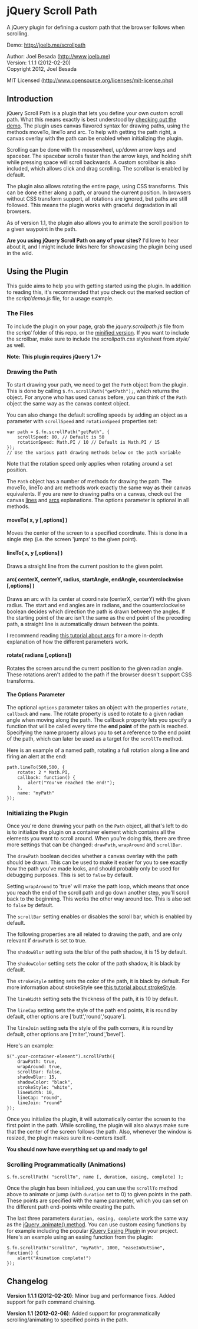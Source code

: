 jQuery Scroll Path
==================
A jQuery plugin for defining a custom path that the browser
follows when scrolling.

Demo: http://joelb.me/scrollpath

Author: Joel Besada (http://www.joelb.me)  
Version: 1.1.1 (2012-02-20)   
Copyright 2012, Joel Besada   

MIT Licensed (http://www.opensource.org/licenses/mit-license.php)

Introduction
---------------
jQuery Scroll Path is a plugin that lets you define your own custom scroll path. What this means exactly is best understood by [checking out the demo](http://joelb.me/scrollpath). The plugin uses canvas flavored syntax for drawing paths, using the methods moveTo, lineTo and arc. To help with getting the path right, a canvas overlay with the path can be enabled when initializing the plugin.

Scrolling can be done with the mousewheel, up/down arrow keys and spacebar. The spacebar scrolls faster than the arrow keys, and holding shift while pressing space will scroll backwards. A custom scrollbar is also included, which allows click and drag scrolling. The scrollbar is enabled by default.

The plugin also allows rotating the entire page, using CSS transforms. This can be done either along a path, or around the current position. In browsers without CSS transform support, all rotations are ignored, but paths are still followed. This means the plugin works with graceful degradation in all browsers.

As of version 1.1, the plugin also allows you to animate the scroll position to a given waypoint in the path.

__Are you using jQuery Scroll Path on any of your sites?__ I'd love to hear about it, and I might include links here for showcasing the plugin being used in the wild.


Using the Plugin
---------------
This guide aims to help you with getting started using the plugin. In addition to reading this, it's recommended that you check out the marked section of the _script/demo.js_ file, for a usage example.
### The Files
To include the plugin on your page, grab the _jquery.scrollpath.js_ file from the _script/_ folder of this repo, or the [minified version](http://joelb.me/scrollpath/jquery.scrollpath.min.js). If you want to include the scrollbar, make sure to include the _scrollpath.css_ stylesheet from _style/_ as well. 

__Note: This plugin requires jQuery 1.7+__

### Drawing the Path
To start drawing your path, we need to get the `Path` object from the plugin. This is done by calling `$.fn.scrollPath("getPath");`, which returns the object. For anyone who has used canvas before, you can think of the `Path` object the same way as the canvas context object. 

You can also change the default scrolling speeds by adding an object as a parameter with `scrollSpeed` and `rotationSpeed` properties set:

	var path = $.fn.scrollPath("getPath", {
		scrollSpeed: 80, // Default is 50
		rotationSpeed: Math.PI / 10 // Default is Math.PI / 15
	});
	// Use the various path drawing methods below on the path variable

Note that the rotation speed only applies when rotating around a set position.

The `Path` object has a number of methods for drawing the path. The moveTo, lineTo and arc methods work exactly the same way as their canvas equivalents. If you are new to drawing paths on a canvas, check out the canvas [lines](http://www.html5canvastutorials.com/tutorials/html5-canvas-lines/) and [arcs](http://www.html5canvastutorials.com/tutorials/html5-canvas-arcs/) explanations. The options parameter is optional in all methods.

#### moveTo( x, y [,options] )
Moves the center of the screen to a specified coordinate. This is done in a single step (i.e. the screen 'jumps' to the given point).

#### lineTo( x, y [,options] )
Draws a straight line from the current position to the given point. 

#### arc( centerX, centerY, radius, startAngle, endAngle, counterclockwise [,options] )
Draws an arc with its center at coordinate (centerX, centerY) with the given radius. The start and end angles are in radians, and the counterclockwise boolean decides which direction the path is drawn between the angles. If the starting point of the arc isn't the same as the end point of the preceding path, a straight line is automatically drawn between the points.

I recommend reading [this tutorial about arcs](http://www.html5canvastutorials.com/tutorials/html5-canvas-arcs/) for a more in-depth explanation of how the different parameters work.

#### rotate( radians [,options])
Rotates the screen around the current position to the given radian angle. These rotations aren't added to the path if the browser doesn't support CSS transforms.

#### The Options Parameter
The optional `options` parameter takes an object with the properties `rotate`, `callback` and `name`. The rotate property is used to rotate to a given radian angle when moving along the path. The callback property lets you specify a function that will be called every time the __end point__ of the path is reached. Specifying the name property allows you to set a reference to the end point of the path, which can later be used as a target for the `scrollTo` method.

Here is an example of a named path, rotating a full rotation along a line and firing an alert at the end:

	path.lineTo(500,500, {
		rotate: 2 * Math.PI,
		callback: function() {
			alert("You've reached the end!");
		},
		name: "myPath"
	});

### Initializing the Plugin
Once you're done drawing your path on the `Path` object, all that's left to do is to initialize the plugin on a container element which contains all the elements you want to scroll around. When you're doing this, there are three more settings that can be changed: `drawPath`, `wrapAround` and `scrollBar`. 

The `drawPath` boolean decides whether a canvas overlay with the path should be drawn. This can be used to make it easier for you to see exactly how the path you've made looks, and should probably only be used for debugging purposes. This is set to `false` by default.

Setting `wrapAround` to 'true' will make the path loop, which means that once you reach the end of the scroll path and go down another step, you'll scroll back to the beginning. This works the other way around too. This is also set to `false` by default.

The `scrollBar` setting enables or disables the scroll bar, which is enabled by default.

The following properties are all related to drawing the path, and are only relevant if `drawPath` is set to true.

The `shadowBlur` setting sets the blur of the path shadow, it is 15 by default.

The `shadowColor` setting sets the color of the path shadow, it is black by default.

The `strokeStyle` setting sets the color of the path, it is black by default. For more information about strokeStyle see [this tutorial about strokeStyle](http://www.w3schools.com/html5/canvas_strokestyle.asp).

The `lineWidth` setting sets the thickness of the path, it is 10 by default.

The `lineCap` setting sets the style of the path end points, it is round by default, other options are ['butt','round','square'].

The `lineJoin` setting sets the style of the path corners, it is round by default, other options are ['miter','round','bevel'].

Here's an example:

	$(".your-container-element").scrollPath({
		drawPath: true,
		wrapAround: true,
		scrollBar: false,
    	shadowBlur: 15,
    	shadowColor: "black",
    	strokeStyle: "white",
    	lineWidth: 10,
    	lineCap: "round",
    	lineJoin: "round"
	});

Once you initialize the plugin, it will automatically center the screen to the first point in the path. While scrolling, the plugin will also always make sure that the center of the screen follows the path. Also, whenever the window is resized, the plugin makes sure it re-centers itself.

__You should now have everything set up and ready to go!__

### Scrolling Programmatically (Animations)
	$.fn.scrollPath( "scrollTo", name [, duration, easing, complete] );
	
Once the plugin has been initialized, you can use the `scrollTo` method above to animate or jump (with `duration` set to 0) to given points in the path. These points are specified with the name parameter, which you can set on the different path end-points while creating the path. 

The last three parameters `duration, easing, complete` work the same way as the [jQuery .animate() method](http://api.jquery.com/animate/). You can use custom easing functions by for example including the popular [jQuery Easing Plugin](http://gsgd.co.uk/sandbox/jquery/easing/) in your project. Here's an example using an easing function from the plugin:

	$.fn.scrollPath("scrollTo", "myPath", 1000, "easeInOutSine", function() {
		alert("Animation complete!")
	});

Changelog
---------
__Version 1.1.1 (2012-02-20)__:
Minor bug and performance fixes. Added support for path command chaining.

__Version 1.1 (2012-02-06)__:
Added support for programmatically scrolling/animating to specified points in the path.
